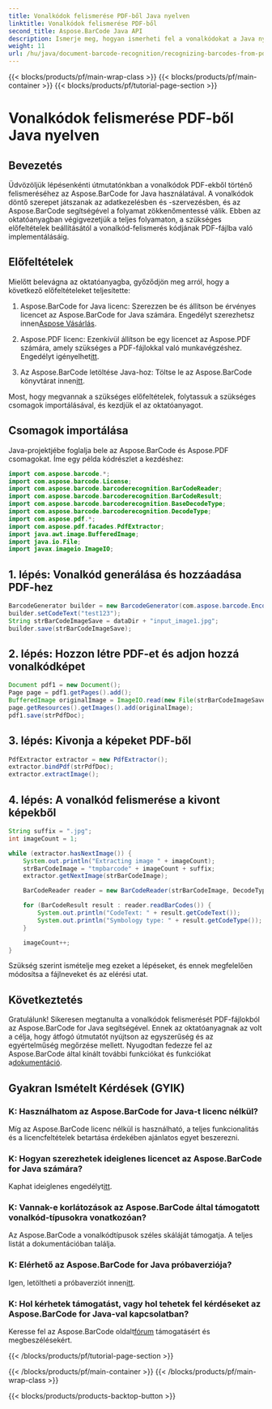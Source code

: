 ```yaml
---
title: Vonalkódok felismerése PDF-ből Java nyelven
linktitle: Vonalkódok felismerése PDF-ből
second_title: Aspose.BarCode Java API
description: Ismerje meg, hogyan ismerheti fel a vonalkódokat a Java nyelvű PDF-fájlokból az Aspose.BarCode segítségével. Útmutató lépésről lépésre kódpéldákkal. Növelje adatkezelési hatékonyságát!
weight: 11
url: /hu/java/document-barcode-recognition/recognizing-barcodes-from-pdf/
---
```


{{< blocks/products/pf/main-wrap-class >}}
{{< blocks/products/pf/main-container >}}
{{< blocks/products/pf/tutorial-page-section >}}

# Vonalkódok felismerése PDF-ből Java nyelven


## Bevezetés

Üdvözöljük lépésenkénti útmutatónkban a vonalkódok PDF-ekből történő felismeréséhez az Aspose.BarCode for Java használatával. A vonalkódok döntő szerepet játszanak az adatkezelésben és -szervezésben, és az Aspose.BarCode segítségével a folyamat zökkenőmentessé válik. Ebben az oktatóanyagban végigvezetjük a teljes folyamaton, a szükséges előfeltételek beállításától a vonalkód-felismerés kódjának PDF-fájlba való implementálásáig.

## Előfeltételek

Mielőtt belevágna az oktatóanyagba, győződjön meg arról, hogy a következő előfeltételeket teljesítette:

1.  Aspose.BarCode for Java licenc: Szerezzen be és állítson be érvényes licencet az Aspose.BarCode for Java számára. Engedélyt szerezhetsz innen[Aspose Vásárlás](https://purchase.aspose.com/buy).

2.  Aspose.PDF licenc: Ezenkívül állítson be egy licencet az Aspose.PDF számára, amely szükséges a PDF-fájlokkal való munkavégzéshez. Engedélyt igényelhet[itt](https://purchase.aspose.com/temporary-license/).

3.  Az Aspose.BarCode letöltése Java-hoz: Töltse le az Aspose.BarCode könyvtárat innen[itt](https://releases.aspose.com/barcode/java/).

Most, hogy megvannak a szükséges előfeltételek, folytassuk a szükséges csomagok importálásával, és kezdjük el az oktatóanyagot.

## Csomagok importálása

Java-projektjébe foglalja bele az Aspose.BarCode és Aspose.PDF csomagokat. Íme egy példa kódrészlet a kezdéshez:

```java
import com.aspose.barcode.*;
import com.aspose.barcode.License;
import com.aspose.barcode.barcoderecognition.BarCodeReader;
import com.aspose.barcode.barcoderecognition.BarCodeResult;
import com.aspose.barcode.barcoderecognition.BaseDecodeType;
import com.aspose.barcode.barcoderecognition.DecodeType;
import com.aspose.pdf.*;
import com.aspose.pdf.facades.PdfExtractor;
import java.awt.image.BufferedImage;
import java.io.File;
import javax.imageio.ImageIO;
```

## 1. lépés: Vonalkód generálása és hozzáadása PDF-hez

```java
BarcodeGenerator builder = new BarcodeGenerator(com.aspose.barcode.EncodeTypes.CODE_39_STANDARD);
builder.setCodeText("test123");
String strBarCodeImageSave = dataDir + "input_image1.jpg";
builder.save(strBarCodeImageSave);
```

## 2. lépés: Hozzon létre PDF-et és adjon hozzá vonalkódképet

```java
Document pdf1 = new Document();
Page page = pdf1.getPages().add();
BufferedImage originalImage = ImageIO.read(new File(strBarCodeImageSave));
page.getResources().getImages().add(originalImage);
pdf1.save(strPdfDoc);
```

## 3. lépés: Kivonja a képeket PDF-ből

```java
PdfExtractor extractor = new PdfExtractor();
extractor.bindPdf(strPdfDoc);
extractor.extractImage();
```

## 4. lépés: A vonalkód felismerése a kivont képekből

```java
String suffix = ".jpg";
int imageCount = 1;

while (extractor.hasNextImage()) {
    System.out.println("Extracting image " + imageCount);
    strBarCodeImage = "tmpbarcode" + imageCount + suffix;
    extractor.getNextImage(strBarCodeImage);

    BarCodeReader reader = new BarCodeReader(strBarCodeImage, DecodeType.CODE_39_EXTENDED);

    for (BarCodeResult result : reader.readBarCodes()) {
        System.out.println("CodeText: " + result.getCodeText());
        System.out.println("Symbology type: " + result.getCodeType());
    }

    imageCount++;
}
```

Szükség szerint ismételje meg ezeket a lépéseket, és ennek megfelelően módosítsa a fájlneveket és az elérési utat.

## Következtetés

 Gratulálunk! Sikeresen megtanulta a vonalkódok felismerését PDF-fájlokból az Aspose.BarCode for Java segítségével. Ennek az oktatóanyagnak az volt a célja, hogy átfogó útmutatót nyújtson az egyszerűség és az egyértelműség megőrzése mellett. Nyugodtan fedezze fel az Aspose.BarCode által kínált további funkciókat és funkciókat a[dokumentáció](https://reference.aspose.com/barcode/java/).

## Gyakran Ismételt Kérdések (GYIK)

### K: Használhatom az Aspose.BarCode for Java-t licenc nélkül?
Míg az Aspose.BarCode licenc nélkül is használható, a teljes funkcionalitás és a licencfeltételek betartása érdekében ajánlatos egyet beszerezni.

### K: Hogyan szerezhetek ideiglenes licencet az Aspose.BarCode for Java számára?
 Kaphat ideiglenes engedélyt[itt](https://purchase.aspose.com/temporary-license/).

### K: Vannak-e korlátozások az Aspose.BarCode által támogatott vonalkód-típusokra vonatkozóan?
Az Aspose.BarCode a vonalkódtípusok széles skáláját támogatja. A teljes listát a dokumentációban találja.

### K: Elérhető az Aspose.BarCode for Java próbaverziója?
 Igen, letöltheti a próbaverziót innen[itt](https://releases.aspose.com/).

### K: Hol kérhetek támogatást, vagy hol tehetek fel kérdéseket az Aspose.BarCode for Java-val kapcsolatban?
 Keresse fel az Aspose.BarCode oldalt[fórum](https://forum.aspose.com/c/barcode/13) támogatásért és megbeszélésekért.

{{< /blocks/products/pf/tutorial-page-section >}}

{{< /blocks/products/pf/main-container >}}
{{< /blocks/products/pf/main-wrap-class >}}

{{< blocks/products/products-backtop-button >}}
